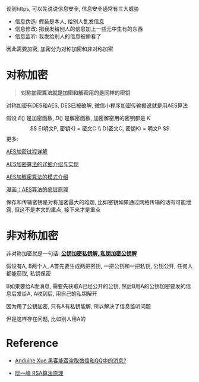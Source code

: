 谈到https, 可以先说说信息安全, 信息安全通常有三大威胁

- 信息伪造: 假装是本人, 给别人乱发信息
- 信息修改: 把我发给别人的信息加上一些无中生有的东西
- 信息监听: 我发给别人的信息被偷看了

因此需要加密, 加密分为对称加密和非对称加密

# 对称加密

> **对称加密算法就是加密和解密用的是同样的密钥**

对称加密有DES和AES, DES已被破解, 微信小程序加密传输据说就是用AES算法

假设 $E()$ 是加密函数, $D()$ 是解密函数, 加密解密用的密钥都是 $K$
$$
E(明文P, 密钥K) = 密文C \\
D(密文C, 密钥K) = 明文P
$$
更多:

[AES加密过程详解](https://blog.csdn.net/qq_38289815/article/details/80900813)

[AES加密算法的详细介绍与实现](https://blog.csdn.net/qq_28205153/article/details/55798628)

[AES加解密算法的模式介绍](https://blog.csdn.net/searchsun/article/details/2516191)

[漫画：AES算法的底层原理 ](https://www.sohu.com/a/200488301_478315)

保存和传输密钥是对称加密最大的难题, 比如密钥如果通过网络传输的话有可能泄露,  但这不是本文的重点, 接下来才是重点

# 非对称加密

非对称加密就是一句话: <u>**公钥加密私钥解, 私钥加密公钥解**</u>

假设有A, B两个人, A首先要生成两把密钥, 一把公钥和一把私钥, 公钥公开, 任何人都能获取, 私钥保密

B如果要给A发消息, 需要先获取A已经公开的公钥, 然后B用A的公钥加密要发的信息后发给A, A收到后, 用自己的私钥解开

因为用了公钥加密, 只有A有私钥能解, 所以解决了信息监听问题

但是这样存在问题, 比如别人用A的

# Reference

- [Anduine Xue 黑客能否盗取微信和QQ中的消息?](https://www.youtube.com/watch?v=Pfv3zHqUUsc)

- [阮一峰 RSA算法原理](https://www.ruanyifeng.com/blog/2013/06/rsa_algorithm_part_one.html)

